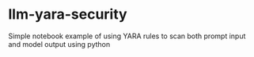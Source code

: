 # llm-yara-security
Simple notebook example of using YARA rules to scan both prompt input and model output using python
